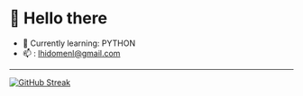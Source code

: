 # :wave: Hello there

- 🌱 Currently learning: PYTHON
- 📫 : lhidomenl@gmail.com
-----------
[![GitHub Streak](http://github-readme-streak-stats.herokuapp.com?user=Hidomen&theme=dark&hide_border=true)](https://git.io/streak-stats)
